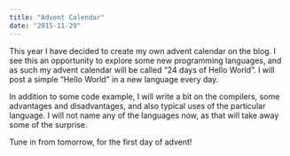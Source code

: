 ```yaml
---
title: "Advent Calendar"
date: "2015-11-29"
---
```


This year I have decided to create my own advent calendar on the blog. I see this an opportunity to explore some new programming languages, and as such my advent calendar will be called “24 days of Hello World”. I will post a simple “Hello World” in a new language every day.

In addition to some code example, I will write a bit on the compilers, some advantages and disadvantages, and also typical uses of the particular language. I will not name any of the languages now, as that will take away some of the surprise.

Tune in from tomorrow, for the first day of advent!
